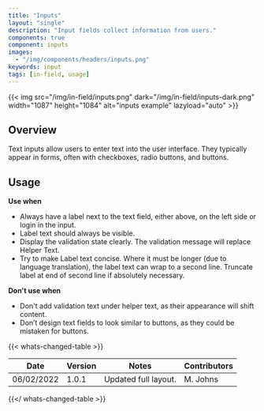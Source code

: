 ```yaml
---
title: "Inputs"
layout: "single"
description: "Input fields collect information from users."
components: true
component: inputs
images:
  - "/img/components/headers/inputs.png"
keywords: input
tags: [in-field, usage]
---
```


{{< img src="/img/in-field/inputs.png" dark="/img/in-field/inputs-dark.png" width="1087" height="1084" alt="inputs example" lazyload="auto" >}}

## Overview

Text inputs allow users to enter text into the user interface. They typically appear in forms, often with checkboxes, radio buttons, and buttons.

## Usage

**Use when**

- Always have a label next to the text field, either above, on the left side or login in the input.
- Label text should always be visible.
- Display the validation state clearly. The validation message will replace Helper Text.
- Try to make Label text concise. Where it must be longer (due to language translation), the label text can wrap to a second line. Truncate label at end of second line if absolutely necessary.

**Don't use when**

- Don't add validation text under helper text, as their appearance will shift content.
- Don’t design text fields to look similar to buttons, as they could be mistaken for buttons.

{{< whats-changed-table >}}

| Date       | Version | Notes                | Contributors |
| ---------- | ------- | -------------------- | ------------ |
| 06/02/2022 | 1.0.1   | Updated full layout. | M. Johns     |

{{</ whats-changed-table >}}
